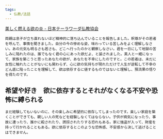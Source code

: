 ```yaml
---
tags:
  - 仏教/法話
---
```

[美しく燃える欲の炎 - 日本テーラワーダ仏教協会](https://j-theravada.com/dhamma/kantouhouwa/kantou122/)

```
両親は息子が立ち直れないほど精神的に落ち込んでいることを報告しました。釈尊がその若者を呼んで、事情を聞きました。自分の今の惨めな姿、味わっている苦しみをよく理解しなさい。あの元気も明るさも若さも、どこへ行ったのかと観察しなさい。君を一日にして地獄の苦しみに陥れたのは、誰でもなく君の心にあった欲だよ、と諭されました。美人と一緒になって、家族を築こうと思ったあなたの欲が、あなたを不幸にしたのですと。この若者は、未だに女性に触れたことがないにも関わらず、心に欲の気持ちが現れただけで人生が逆転して不幸のどん底に陥ったことを理解して、欲は依存するに値するものではないと理解し、預流果の悟りを得たのです。
```


## 希望や好き　欲に依存するとそれがなくなる不安や恐怖に縛られる

```
まだ経験してもいないのに、その楽しみに希望的に依存してしまったのです。楽しい家庭を築くことができても、親しい人の死などを経験しなくてはならない。子供が病気になったり、事故に遭ったり、誰かに殺されたり、誘拐されたりする恐れもある。家に強盗が入って、財産を持って行かれることもある。欲に依存するとこのような恐怖感、不安感から決して逃げることはできません。
```

